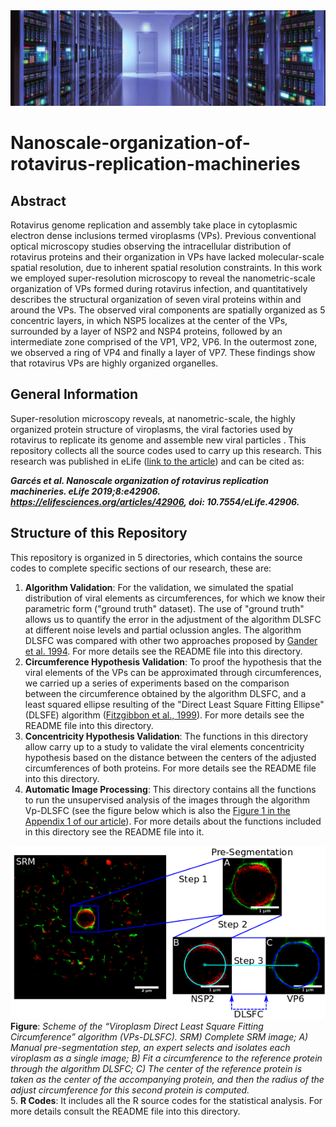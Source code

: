 <img src="Datacenter.jpg">

# Nanoscale-organization-of-rotavirus-replication-machineries

## Abstract
Rotavirus genome replication and assembly take place in cytoplasmic electron dense inclusions termed viroplasms (VPs). Previous conventional optical microscopy studies observing the intracellular distribution of rotavirus proteins and their organization in VPs have lacked molecular-scale spatial resolution, due to inherent spatial resolution constraints. In this work we employed super-resolution microscopy to reveal the nanometric-scale organization of VPs formed during rotavirus infection, and quantitatively describes the structural organization of seven viral proteins within and around the VPs. The observed viral components are spatially organized as 5 concentric layers, in which NSP5 localizes at the center of the VPs, surrounded by a layer of NSP2 and NSP4 proteins, followed by an intermediate zone comprised of the VP1, VP2, VP6. In the outermost zone, we observed a ring of VP4 and finally a layer of VP7. These findings show that rotavirus VPs are highly organized organelles.    

## General Information
Super-resolution microscopy reveals, at nanometric-scale, the highly organized protein structure of viroplasms, the viral factories used by rotavirus to replicate its genome and assemble new viral particles .
This repository collects all the source codes used to carry up this research. This research was published in eLife ([link to the article](https://elifesciences.org/articles/42906)) and can be cited as:    

***Garcés et al. Nanoscale organization of rotavirus replication machineries. eLife 2019;8:e42906. https://elifesciences.org/articles/42906, doi: 10.7554/eLife.42906.***

## Structure of this Repository
This repository is organized in 5 directories, which contains the source codes to complete specific sections of our research, these are:   
1. **Algorithm Validation**: For the validation, we simulated the spatial distribution of viral elements as circumferences, for which we know their parametric form ("ground truth" dataset). The use of "ground truth" allows us to quantify the error in the adjustment of the algorithm DLSFC at different noise levels and partial oclussion angles. The algorithm DLSFC was compared with other two approaches proposed by [Gander et al. 1994](http://yoinsider.net/redir/icP8Lm0RUQ4Z_mLo0_OqP0Wa4duBvtDyHXHlKZXO9WHzwR3YGQtsBJynuCYrF8iBcMOkqyVNugnXd4iLRBlTpAhgudJNrddursNPIWr6nwMk9wvBDPQOod6PpnOakUeT7QXF9EBrKdY3jLN14U6FWvbyqXbnJSngzydRkA82qOvyzQs5TQwri2-b4YAF-JGQ5Oq8Slo9K1NPmHsUZxrQmK5OPJNUkRvkbD_zJM3wQK2HXu8Kh3-K4bnNUR-0ewc1kIDUDmY-h4VI_RXmBbXjQuy8u4bjHTibCNYz9CM-FXQJnPsZm33nhdH8YFtMFw86NP0-g3IEL4IqZe_6y0ekoGTbuHe5h7-XQZMymC3oGgqggbEq94Xs8w7q4YD4WLPmti3jg6SwBvz1OE8drlqg9N7uycff-IxqX1PM0ABIvHtrUGc=). For more details see the README file into this directory.     
2. **Circumference Hypothesis Validation**: To proof the hypothesis that the viral elements of the VPs can be approximated through circumferences, we carried up a series of experiments based on the comparison between the circumference obtained by the algorithm DLSFC, and a least squared ellipse resulting of the "Direct Least Square Fitting Ellipse" (DLSFE) algorithm ([Fitzgibbon et al., 1999](https://ieeexplore.ieee.org/document/765658)). For more details see the README file into this directory.     
3. **Concentricity Hypothesis Validation**: The functions in this directory allow carry up to a study to validate the viral elements concentricity hypothesis based on the distance between the centers of the adjusted circumferences of both proteins. For more details see the README file into this directory.     
4. **Automatic Image Processing**: This directory contains all the functions to run the unsupervised analysis of the images through the algorithm Vp-DLSFC (see the figure below which is also the [Figure 1 in the Appendix 1 of our article](https://elifesciences.org/articles/42906)). For more details about the functions included in this directory see the README file into it.    

![](Scheme.png  "Scheme of the “Viroplasm Direct Least Square Fitting Circumference” algorithm")    
**Figure**: *Scheme of the “Viroplasm Direct Least Square Fitting Circumference” algorithm (VPs-DLSFC). SRM) Complete SRM image; A) Manual pre-segmentation step, an expert selects and isolates each viroplasm as a single image; B) Fit a circumference to the reference protein through the algorithm DLSFC; C) The center of the reference protein is taken as the center of the accompanying protein, and then the radius of the adjust circumference for this second protein is computed.*      
5. **R Codes**: It includes all the R source codes for the statistical analysis. For more details consult the README file into this directory.













